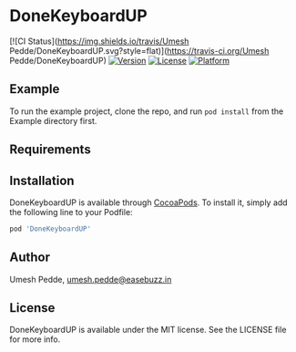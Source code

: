 # DoneKeyboardUP

[![CI Status](https://img.shields.io/travis/Umesh Pedde/DoneKeyboardUP.svg?style=flat)](https://travis-ci.org/Umesh Pedde/DoneKeyboardUP)
[![Version](https://img.shields.io/cocoapods/v/DoneKeyboardUP.svg?style=flat)](https://cocoapods.org/pods/DoneKeyboardUP)
[![License](https://img.shields.io/cocoapods/l/DoneKeyboardUP.svg?style=flat)](https://cocoapods.org/pods/DoneKeyboardUP)
[![Platform](https://img.shields.io/cocoapods/p/DoneKeyboardUP.svg?style=flat)](https://cocoapods.org/pods/DoneKeyboardUP)

## Example

To run the example project, clone the repo, and run `pod install` from the Example directory first.

## Requirements

## Installation

DoneKeyboardUP is available through [CocoaPods](https://cocoapods.org). To install
it, simply add the following line to your Podfile:

```ruby
pod 'DoneKeyboardUP'
```

## Author

Umesh Pedde, umesh.pedde@easebuzz.in

## License

DoneKeyboardUP is available under the MIT license. See the LICENSE file for more info.
